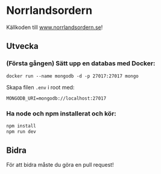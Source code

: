 # Norrlandsordern
Källkoden till www.norrlandsordern.se!

## Utvecka
### (Första gången) Sätt upp en databas med Docker:
```
docker run --name mongodb -d -p 27017:27017 mongo
```
Skapa filen `.env` i root med:
```
MONGODB_URI=mongodb://localhost:27017
```
### Ha node och npm installerat och kör:
```bash
npm install
npm run dev
```

## Bidra
För att bidra måste du göra en pull request!